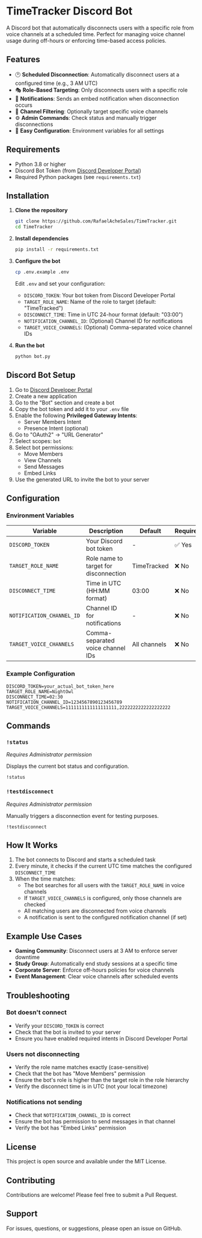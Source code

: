 # TimeTracker Discord Bot

A Discord bot that automatically disconnects users with a specific role from voice channels at a scheduled time. Perfect for managing voice channel usage during off-hours or enforcing time-based access policies.

## Features

- 🕐 **Scheduled Disconnection**: Automatically disconnect users at a configured time (e.g., 3 AM UTC)
- 🎭 **Role-Based Targeting**: Only disconnects users with a specific role
- 📢 **Notifications**: Sends an embed notification when disconnection occurs
- 🎯 **Channel Filtering**: Optionally target specific voice channels
- ⚙️ **Admin Commands**: Check status and manually trigger disconnections
- 🔧 **Easy Configuration**: Environment variables for all settings

## Requirements

- Python 3.8 or higher
- Discord Bot Token (from [Discord Developer Portal](https://discord.com/developers/applications))
- Required Python packages (see `requirements.txt`)

## Installation

1. **Clone the repository**
   ```bash
   git clone https://github.com/RafaelAcheSales/TimeTracker.git
   cd TimeTracker
   ```

2. **Install dependencies**
   ```bash
   pip install -r requirements.txt
   ```

3. **Configure the bot**
   ```bash
   cp .env.example .env
   ```
   
   Edit `.env` and set your configuration:
   - `DISCORD_TOKEN`: Your bot token from Discord Developer Portal
   - `TARGET_ROLE_NAME`: Name of the role to target (default: "TimeTracked")
   - `DISCONNECT_TIME`: Time in UTC 24-hour format (default: "03:00")
   - `NOTIFICATION_CHANNEL_ID`: (Optional) Channel ID for notifications
   - `TARGET_VOICE_CHANNELS`: (Optional) Comma-separated voice channel IDs

4. **Run the bot**
   ```bash
   python bot.py
   ```

## Discord Bot Setup

1. Go to [Discord Developer Portal](https://discord.com/developers/applications)
2. Create a new application
3. Go to the "Bot" section and create a bot
4. Copy the bot token and add it to your `.env` file
5. Enable the following **Privileged Gateway Intents**:
   - Server Members Intent
   - Presence Intent (optional)
6. Go to "OAuth2" → "URL Generator"
7. Select scopes: `bot`
8. Select bot permissions:
   - Move Members
   - View Channels
   - Send Messages
   - Embed Links
9. Use the generated URL to invite the bot to your server

## Configuration

### Environment Variables

| Variable | Description | Default | Required |
|----------|-------------|---------|----------|
| `DISCORD_TOKEN` | Your Discord bot token | - | ✅ Yes |
| `TARGET_ROLE_NAME` | Role name to target for disconnection | TimeTracked | ❌ No |
| `DISCONNECT_TIME` | Time in UTC (HH:MM format) | 03:00 | ❌ No |
| `NOTIFICATION_CHANNEL_ID` | Channel ID for notifications | - | ❌ No |
| `TARGET_VOICE_CHANNELS` | Comma-separated voice channel IDs | All channels | ❌ No |

### Example Configuration

```env
DISCORD_TOKEN=your_actual_bot_token_here
TARGET_ROLE_NAME=NightOwl
DISCONNECT_TIME=02:30
NOTIFICATION_CHANNEL_ID=1234567890123456789
TARGET_VOICE_CHANNELS=1111111111111111111,2222222222222222222
```

## Commands

### `!status`
*Requires Administrator permission*

Displays the current bot status and configuration.

```
!status
```

### `!testdisconnect`
*Requires Administrator permission*

Manually triggers a disconnection event for testing purposes.

```
!testdisconnect
```

## How It Works

1. The bot connects to Discord and starts a scheduled task
2. Every minute, it checks if the current UTC time matches the configured `DISCONNECT_TIME`
3. When the time matches:
   - The bot searches for all users with the `TARGET_ROLE_NAME` in voice channels
   - If `TARGET_VOICE_CHANNELS` is configured, only those channels are checked
   - All matching users are disconnected from voice channels
   - A notification is sent to the configured notification channel (if set)

## Example Use Cases

- **Gaming Community**: Disconnect users at 3 AM to enforce server downtime
- **Study Group**: Automatically end study sessions at a specific time
- **Corporate Server**: Enforce off-hours policies for voice channels
- **Event Management**: Clear voice channels after scheduled events

## Troubleshooting

### Bot doesn't connect
- Verify your `DISCORD_TOKEN` is correct
- Check that the bot is invited to your server
- Ensure you have enabled required intents in Discord Developer Portal

### Users not disconnecting
- Verify the role name matches exactly (case-sensitive)
- Check that the bot has "Move Members" permission
- Ensure the bot's role is higher than the target role in the role hierarchy
- Verify the disconnect time is in UTC (not your local timezone)

### Notifications not sending
- Check that `NOTIFICATION_CHANNEL_ID` is correct
- Ensure the bot has permission to send messages in that channel
- Verify the bot has "Embed Links" permission

## License

This project is open source and available under the MIT License.

## Contributing

Contributions are welcome! Please feel free to submit a Pull Request.

## Support

For issues, questions, or suggestions, please open an issue on GitHub.
